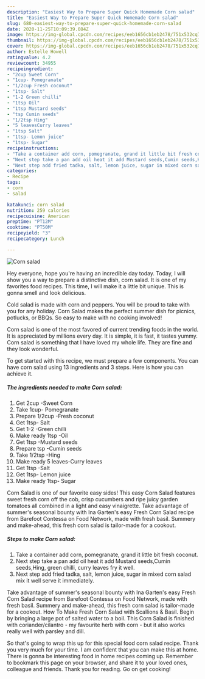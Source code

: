 ```yaml
---
description: "Easiest Way to Prepare Super Quick Homemade Corn salad"
title: "Easiest Way to Prepare Super Quick Homemade Corn salad"
slug: 680-easiest-way-to-prepare-super-quick-homemade-corn-salad
date: 2020-11-25T10:09:39.084Z
image: https://img-global.cpcdn.com/recipes/eeb1656cb1eb2478/751x532cq70/corn-salad-recipe-main-photo.jpg
thumbnail: https://img-global.cpcdn.com/recipes/eeb1656cb1eb2478/751x532cq70/corn-salad-recipe-main-photo.jpg
cover: https://img-global.cpcdn.com/recipes/eeb1656cb1eb2478/751x532cq70/corn-salad-recipe-main-photo.jpg
author: Estelle Howell
ratingvalue: 4.2
reviewcount: 34955
recipeingredient:
- "2cup Sweet Corn"
- "1cup- Pomegranate"
- "1/2cup Fresh coconut"
- "1tsp- Salt"
- "1-2 Green chilli"
- "1tsp Oil"
- "1tsp Mustard seeds"
- "tsp Cumin seeds"
- "1/2tsp Hing"
- "5 leavesCurry leaves"
- "1tsp Salt"
- "1tsp- Lemon juice"
- "1tsp- Sugar"
recipeinstructions:
- "Take a container add corn, pomegranate, grand it little bit fresh coconut."
- "Next step take a pan add oil heat it add Mustard seeds,Cumin seeds,Hing, green chilli, curry leaves fry it well."
- "Next step add fried tadka, salt, lemon juice, sugar in mixed corn salad mix it well serve it immediately."
categories:
- Recipe
tags:
- corn
- salad

katakunci: corn salad 
nutrition: 259 calories
recipecuisine: American
preptime: "PT12M"
cooktime: "PT50M"
recipeyield: "3"
recipecategory: Lunch

---
```



![Corn salad](https://img-global.cpcdn.com/recipes/eeb1656cb1eb2478/751x532cq70/corn-salad-recipe-main-photo.jpg)

Hey everyone, hope you're having an incredible day today. Today, I will show you a way to prepare a distinctive dish, corn salad. It is one of my favorites food recipes. This time, I will make it a little bit unique. This is gonna smell and look delicious.

Cold salad is made with corn and peppers. You will be proud to take with you for any holiday. Corn Salad makes the perfect summer dish for picnics, potlucks, or BBQs. So easy to make with no cooking involved!

Corn salad is one of the most favored of current trending foods in the world. It is appreciated by millions every day. It is simple, it is fast, it tastes yummy. Corn salad is something that I have loved my whole life. They are fine and they look wonderful.


To get started with this recipe, we must prepare a few components. You can have corn salad using 13 ingredients and 3 steps. Here is how you can achieve it.

<!--inarticleads1-->

##### The ingredients needed to make Corn salad:

1. Get 2cup -Sweet Corn
1. Take 1cup- Pomegranate
1. Prepare 1/2cup -Fresh coconut
1. Get 1tsp- Salt
1. Get 1-2 -Green chilli
1. Make ready 1tsp -Oil
1. Get 1tsp -Mustard seeds
1. Prepare tsp -Cumin seeds
1. Take 1/2tsp -Hing
1. Make ready 5 leaves-Curry leaves
1. Get 1tsp -Salt
1. Get 1tsp- Lemon juice
1. Make ready 1tsp- Sugar


Corn Salad is one of our favorite easy sides! This easy Corn Salad features sweet fresh corn off the cob, crisp cucumbers and ripe juicy garden tomatoes all combined in a light and easy vinaigrette. Take advantage of summer&#39;s seasonal bounty with Ina Garten&#39;s easy Fresh Corn Salad recipe from Barefoot Contessa on Food Network, made with fresh basil. Summery and make-ahead, this fresh corn salad is tailor-made for a cookout. 

<!--inarticleads2-->

##### Steps to make Corn salad:

1. Take a container add corn, pomegranate, grand it little bit fresh coconut.
1. Next step take a pan add oil heat it add Mustard seeds,Cumin seeds,Hing, green chilli, curry leaves fry it well.
1. Next step add fried tadka, salt, lemon juice, sugar in mixed corn salad mix it well serve it immediately.


Take advantage of summer&#39;s seasonal bounty with Ina Garten&#39;s easy Fresh Corn Salad recipe from Barefoot Contessa on Food Network, made with fresh basil. Summery and make-ahead, this fresh corn salad is tailor-made for a cookout. How To Make Fresh Corn Salad with Scallions &amp; Basil. Begin by bringing a large pot of salted water to a boil. This Corn Salad is finished with coriander/cilantro - my favourite herb with corn - but it also works really well with parsley and dill. 

So that's going to wrap this up for this special food corn salad recipe. Thank you very much for your time. I am confident that you can make this at home. There is gonna be interesting food in home recipes coming up. Remember to bookmark this page on your browser, and share it to your loved ones, colleague and friends. Thank you for reading. Go on get cooking!
